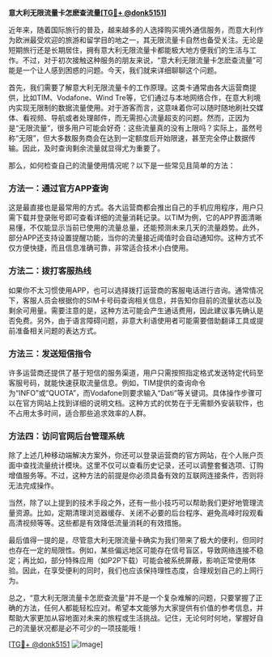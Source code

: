 **意大利无限流量卡怎麽查流量[[TG💪+ @donk5151](https://t.me/s/donk5151)]**

近年来，随着国际旅行的普及，越来越多的人选择购买境外通信服务，而意大利作为欧洲最受欢迎的旅游和留学目的地之一，其无限流量卡自然也备受关注。无论是短期旅行还是长期居住，拥有意大利无限流量卡都能极大地方便我们的生活与工作。不过，对于初次接触这种服务的朋友来说，“意大利无限流量卡怎麽查流量”可能是一个让人感到困惑的问题。今天，我们就来详细聊聊这个问题。

首先，我们需要了解意大利无限流量卡的工作原理。这类卡通常由各大运营商提供，比如TIM、Vodafone、Wind Tre等，它们通过与本地网络合作，在意大利境内实现无限制的数据流量使用。对于游客而言，这意味着你可以随时随地刷社交媒体、看视频、导航或者处理邮件，而无需担心流量超支的问题。然而，正因为是“无限流量”，很多用户可能会好奇：这些流量真的没有上限吗？实际上，虽然号称“无限”，但大多数服务商会在达到一定额度后开始限速，甚至完全停止数据传输。因此，及时查询剩余流量就显得尤为重要了。

那么，如何检查自己的流量使用情况呢？以下是一些常见且简单的方法：

### 方法一：通过官方APP查询
这是最直接也是最常用的方式。各大运营商都会推出自己的手机应用程序，用户只需下载并登录账号即可查看详细的流量消耗记录。以TIM为例，它的APP界面清晰易懂，不仅能显示当前已使用的流量总量，还能预测未来几天的流量趋势。此外，部分APP还支持设置提醒功能，当你的流量接近阈值时会自动通知你。这种方式不仅方便快捷，而且信息准确可靠，非常适合技术小白使用。

### 方法二：拨打客服热线
如果你不太习惯使用APP，也可以选择拨打运营商的客服电话进行咨询。通常情况下，客服人员会根据你的SIM卡号码查询相关信息，并告知你目前的流量状态以及剩余可用量。需要注意的是，这种方法可能会产生通话费用，因此建议事先确认是否免费。另外，由于语言障碍问题，非意大利语使用者可能需要借助翻译工具或提前准备相关问题的表达方式。

### 方法三：发送短信指令
许多运营商还提供了基于短信的服务渠道，用户只需按照指定格式发送特定代码至客服号码，就能快速获取流量信息。例如，TIM提供的查询命令为“INFO”或“QUOTA”，而Vodafone则要求输入“Dati”等关键词。具体操作步骤可以在官方网站上找到详细的说明文档。这种方式的优势在于无需额外安装软件，也不占用太多时间，适合那些追求效率的人群。

### 方法四：访问官网后台管理系统
除了上述几种移动端解决方案外，你还可以登录运营商的官方网站，在个人账户页面中查找流量统计模块。这里不仅可以查看历史记录，还可以调整套餐选项、订购增值服务等。不过，这种方法的前提是你必须具备有效的互联网连接条件，否则将无法完成操作。

当然，除了以上提到的技术手段之外，还有一些小技巧可以帮助我们更好地管理流量资源。比如，定期清理浏览器缓存、关闭不必要的后台程序、避免高峰时段观看高清视频等等。这些都是有效降低流量消耗的有效措施。

最后值得一提的是，尽管意大利无限流量卡确实为我们带来了极大的便利，但同时也存在一定的局限性。例如，某些偏远地区可能存在信号盲区，导致网络连接不稳定；再比如，部分特殊应用（如P2P下载）可能会被系统屏蔽，影响正常使用体验。因此，在享受便利的同时，我们也应该保持理性态度，合理规划自己的上网行为。

总之，“意大利无限流量卡怎麽查流量”并不是一个复杂难解的问题，只要掌握了正确的方法，任何人都能轻松应对。希望本文能够为大家提供有价值的参考信息，并帮助大家更加从容地面对未来的旅程或生活挑战。记住，无论何时何地，掌握好自己的流量状况都是必不可少的一项技能哦！

[[TG💪+ @donk5151](https://t.me/s/donk5151) ![Image](https://i.postimg.cc/rwNCRYN7/Snipaste-2025-04-30-17-27-05.png)]